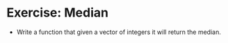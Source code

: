 # Exercise: Median


* Write a function that given a vector of integers it will return the median.



